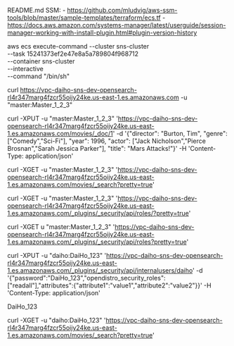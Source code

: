 README.md
SSM:
	- https://github.com/mludvig/aws-ssm-tools/blob/master/sample-templates/terraform/ecs.tf
	- https://docs.aws.amazon.com/systems-manager/latest/userguide/session-manager-working-with-install-plugin.html#plugin-version-history

aws ecs execute-command --cluster sns-cluster \
    --task 15241373ef2e47e8a5a789804f968712 \
    --container sns-cluster \
    --interactive \
    --command "/bin/sh"

curl https://vpc-daiho-sns-dev-opensearch-rl4r347marg4fzcr55oijy24ke.us-east-1.es.amazonaws.com -u "master:Master_1_2_3"

curl -XPUT -u "master:Master_1_2_3" 'https://vpc-daiho-sns-dev-opensearch-rl4r347marg4fzcr55oijy24ke.us-east-1.es.amazonaws.com/movies/_doc/1' -d '{"director": "Burton, Tim", "genre": ["Comedy","Sci-Fi"], "year": 1996, "actor": ["Jack Nicholson","Pierce Brosnan","Sarah Jessica Parker"], "title": "Mars Attacks!"}' -H 'Content-Type: application/json'

curl -XGET -u "master:Master_1_2_3" 'https://vpc-daiho-sns-dev-opensearch-rl4r347marg4fzcr55oijy24ke.us-east-1.es.amazonaws.com/movies/_search?pretty=true'

curl -XGET -u "master:Master_1_2_3" 'https://vpc-daiho-sns-dev-opensearch-rl4r347marg4fzcr55oijy24ke.us-east-1.es.amazonaws.com/_plugins/_security/api/roles/?pretty=true'

curl -XGET u "master:Master_1_2_3" 'https://vpc-daiho-sns-dev-opensearch-rl4r347marg4fzcr55oijy24ke.us-east-1.es.amazonaws.com/_plugins/_security/api/roles?pretty=true'


curl -XPUT -u "daiho:DaiHo_123" 'https://vpc-daiho-sns-dev-opensearch-rl4r347marg4fzcr55oijy24ke.us-east-1.es.amazonaws.com/_plugins/_security/api/internalusers/daiho' -d '{"password":"DaiHo_123","opendistro_security_roles":["readall"],"attributes":{"attribute1":"value1","attribute2":"value2"}}' -H 'Content-Type: application/json'

DaiHo_123

curl -XGET -u "daiho:DaiHo_123" 'https://vpc-daiho-sns-dev-opensearch-rl4r347marg4fzcr55oijy24ke.us-east-1.es.amazonaws.com/movies/_search?pretty=true'
